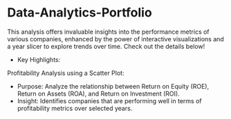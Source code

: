 # Data-Analytics-Portfolio

This analysis offers invaluable insights into the performance metrics of various companies, enhanced by the power of interactive visualizations and a year slicer to explore trends over time. Check out the details below!
- Key Highlights:
  
Profitability Analysis using a Scatter Plot:
- Purpose: Analyze the relationship between Return on Equity (ROE), Return on Assets (ROA), and Return on Investment (ROI).
- Insight: Identifies companies that are performing well in terms of profitability metrics over selected years.







